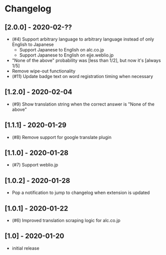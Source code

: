 # Changelog

## [2.0.0] - 2020-02-??
- (#4) Support arbitrary language to arbitrary language instead of only English to Japanese
  - Support Japanese to English on alc.co.jp
  - Support Japanese to English on ejje.weblio.jp
- "None of the above" probability was [less than 1/2], but now it's [always 1/5]
- Remove wipe-out functionality
- (#11) Update badge text on word registration timing when necessary
## [1.2.0] - 2020-02-04
- (#9) Show translation string when the correct answer is "None of the above"

## [1.1.1] - 2020-01-29
- (#8) Remove support for google translate plugin

## [1.1.0] - 2020-01-28
- (#7) Support weblio.jp

## [1.0.2] - 2020-01-28
- Pop a notification to jump to changelog when extension is updated

## [1.0.1] - 2020-01-22
- (#6) Improved translation scraping logic for alc.co.jp

## [1.0] - 2020-01-20
- initial release
